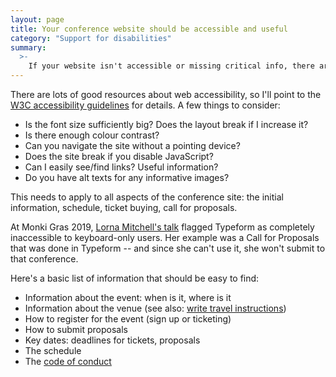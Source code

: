 ```yaml
---
layout: page
title: Your conference website should be accessible and useful
category: "Support for disabilities"
summary:
  >-
    If your website isn't accessible or missing critical info, there are people who can't even get through the front door.
---
```


There are lots of good resources about web accessibility, so I'll point to the [W3C accessibility guidelines](http://www.w3.org/WAI/WCAG20/quickref/) for details.
A few things to consider:

*   Is the font size sufficiently big?
    Does the layout break if I increase it?
*   Is there enough colour contrast?
*   Can you navigate the site without a pointing device?
*   Does the site break if you disable JavaScript?
*   Can I easily see/find links? Useful information?
*   Do you have alt texts for any informative images?

This needs to apply to all aspects of the conference site: the initial information, schedule, ticket buying, call for proposals.

At Monki Gras 2019, [Lorna Mitchell's talk](https://noti.st/lornajane/xkdbqh/tales-of-a-keyboard-only-user) flagged Typeform as completely inaccessible to keyboard-only users.
Her example was a Call for Proposals that was done in Typeform -- and since she can't use it, she won't submit to that conference.

Here's a basic list of information that should be easy to find:

*   Information about the event: when is it, where is it
*   Information about the venue (see also: [write travel instructions](/ideas/travel-instructions/))
*   How to register for the event (sign up or ticketing)
*   How to submit proposals
*   Key dates: deadlines for tickets, proposals
*   The schedule
*   The [code of conduct](/ideas/code-of-conduct/)

